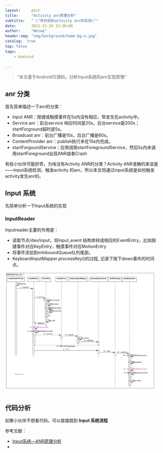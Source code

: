 ```yaml
---
layout:     post
title:      "Activity anr原理分析"
subtitle:   " \"带你剖析activity anr的实现\""
date:       2021-12-29 13:30:00
author:     "Weiwq"
header-img: "img/background/home-bg-o.jpg"
catalog:  true
top: false
tags:
    - Android

---
```


> “本文基于Android12源码，分析Input系统的anr实现原理“
## anr 分类

首先简单描述一下anr的分类：
- Input ANR：按键或触摸事件在5s内没有相应，常发生在activity中。
- Service anr：前台service 响应时间是20s，后台service是200s；startForground超时是5s。
- Broadcast anr：前台广播是10s，后台广播是60s。
- ContentProvider anr：publish执行未在10s内完成。
- startForgoundService：应用调用startForegroundService，然后5s内未调用startForeground出现ANR或者Crash

有些小伙伴可能好奇，为啥没有Activity ANR的分类？Activity ANR准确的来说是——Input系统检测，触发activity 的anr。所以本文将通过input系统是如何触发activity发生anr的。

## Input 系统

先简单分析一下Input系统的实现

### InputReader

Inputreader主要的作用是：

- 读取节点/dev/input，将Input_event 结构体转成相应的EventEntry，比如按键事件对应KeyEntry，触摸事件对应MotionEntry
- 将事件添加到mInboundQueue队列尾部。
- KeyboardInputMapper.processKey()的过程, 记录下按下down事件的时间点。

![](img/blog_activity_anr/1.jpg)







## 代码分析

如果小伙伴不想看代码，可以直接跳到 **Input 系统流程**

参考文献：

- [Input系统—ANR原理分析](http://gityuan.com/2017/01/01/input-anr/)
- 

